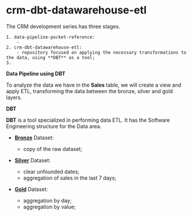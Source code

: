 # crm-dbt-datawarehouse-etl

The CRM development series has three stages.

    1. data-pipeline-pocket-reference:
        - 
    2. crm-dbt-datawarehouse-etl:
        - repository focused on applying the necessary transformations to the data, using **DBT** as a tool;
    3. 

**Data Pipeline using DBT**

To analyze the data we have in the **Sales** table, we will create a view and apply ETL, transforming the data between the bronze, silver and gold layers.

**DBT**

**DBT** is a tool specialized in performing data ETL. It has the Software Engineering structure for the Data area.

- **<ins>Bronze</ins>** Dataset:
    - copy of the raw dataset;

- **<ins>Silver</ins>** Dataset:
    - clear unfounded dates;
    - aggregation of sales in the last 7 days;

- **<ins>Gold</ins>** Dataset:
    - aggregation by day;
    - aggregation by value;